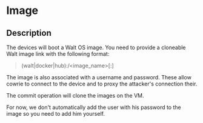 # Image

## Description

The devices will boot a Walt OS image.
You need to provide a cloneable Walt image link with the following format:

> (walt|docker|hub):<user>/<image_name>[:<tag>]

The image is also associated with a username and password.
These allow cowrie to connect to the device and to proxy the attacker's connection their.

The commit operation will clone the images on the VM.

For now, we don't automatically add the user with his password to the image so you need to add him yourself.